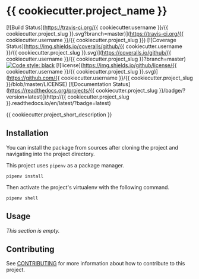 # {{ cookiecutter.project_name }}

[![Build Status](https://travis-ci.org/{{ cookiecutter.username }}/{{ cookiecutter.project_slug }}.svg?branch=master)](https://travis-ci.org/{{ cookiecutter.username }}/{{ cookiecutter.project_slug }})
[![Coverage Status](https://img.shields.io/coveralls/github/{{ cookiecutter.username }}/{{ cookiecutter.project_slug }}.svg)](https://coveralls.io/github/{{ cookiecutter.username }}/{{ cookiecutter.project_slug }}?branch=master)
[![Code style: black](https://img.shields.io/badge/code%20style-black-000000.svg)](https://github.com/ambv/black)
[![license](https://img.shields.io/github/license/{{ cookiecutter.username }}/{{ cookiecutter.project_slug }}.svg)](https://github.com/{{ cookiecutter.username }}/{{ cookiecutter.project_slug }}/blob/master/LICENSE)
[![Documentation Status](https://readthedocs.org/projects/{{ cookiecutter.project_slug }}/badge/?version=latest)](http://{{ cookiecutter.project_slug }}.readthedocs.io/en/latest/?badge=latest)

{{ cookiecutter.project_short_description }}

## Installation

You can install the package from sources after cloning the project and navigating into the project directory.

This project uses `pipenv` as a package manager.

```
pipenv install
```

Then activate the project's virtualenv with the following command.

```
pipenv shell
```

## Usage

*This section is empty.*

## Contributing

See [CONTRIBUTING](CONTRIBUTING.md) for more information about how to contribute to this project.

